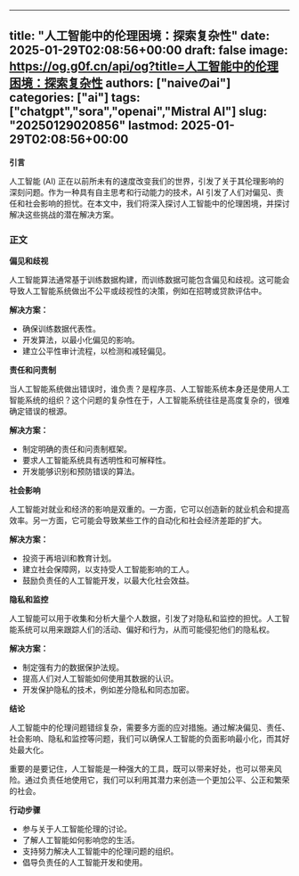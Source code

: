 
---
title: "人工智能中的伦理困境：探索复杂性"
date: 2025-01-29T02:08:56+00:00
draft: false
image: https://og.g0f.cn/api/og?title=人工智能中的伦理困境：探索复杂性
authors: ["naiveのai"]
categories: ["ai"]
tags: ["chatgpt","sora","openai","Mistral AI"]
slug: "20250129020856"
lastmod: 2025-01-29T02:08:56+00:00
---
**引言**

人工智能 (AI) 正在以前所未有的速度改变我们的世界，引发了关于其伦理影响的深刻问题。作为一种具有自主思考和行动能力的技术，AI 引发了人们对偏见、责任和社会影响的担忧。在本文中，我们将深入探讨人工智能中的伦理困境，并探讨解决这些挑战的潜在解决方案。

### 正文

**偏见和歧视**

人工智能算法通常基于训练数据构建，而训练数据可能包含偏见和歧视。这可能会导致人工智能系统做出不公平或歧视性的决策，例如在招聘或贷款评估中。

**解决方案：**
* 确保训练数据代表性。
* 开发算法，以最小化偏见的影响。
* 建立公平性审计流程，以检测和减轻偏见。

**责任和问责制**

当人工智能系统做出错误时，谁负责？是程序员、人工智能系统本身还是使用人工智能系统的组织？这个问题的复杂性在于，人工智能系统往往是高度复杂的，很难确定错误的根源。

**解决方案：**
* 制定明确的责任和问责制框架。
* 要求人工智能系统具有透明性和可解释性。
* 开发能够识别和预防错误的算法。

**社会影响**

人工智能对就业和经济的影响是双重的。一方面，它可以创造新的就业机会和提高效率。另一方面，它可能会导致某些工作的自动化和社会经济差距的扩大。

**解决方案：**
* 投资于再培训和教育计划。
* 建立社会保障网，以支持受人工智能影响的工人。
* 鼓励负责任的人工智能开发，以最大化社会效益。

**隐私和监控**

人工智能可以用于收集和分析大量个人数据，引发了对隐私和监控的担忧。人工智能系统可以用来跟踪人们的活动、偏好和行为，从而可能侵犯他们的隐私权。

**解决方案：**
* 制定强有力的数据保护法规。
* 提高人们对人工智能如何使用其数据的认识。
* 开发保护隐私的技术，例如差分隐私和同态加密。

**结论**

人工智能中的伦理问题错综复杂，需要多方面的应对措施。通过解决偏见、责任、社会影响、隐私和监控等问题，我们可以确保人工智能的负面影响最小化，而其好处最大化。

重要的是要记住，人工智能是一种强大的工具，既可以带来好处，也可以带来风险。通过负责任地使用它，我们可以利用其潜力来创造一个更加公平、公正和繁荣的社会。

**行动步骤**

* 参与关于人工智能伦理的讨论。
* 了解人工智能如何影响您的生活。
* 支持努力解决人工智能中的伦理问题的组织。
* 倡导负责任的人工智能开发和使用。